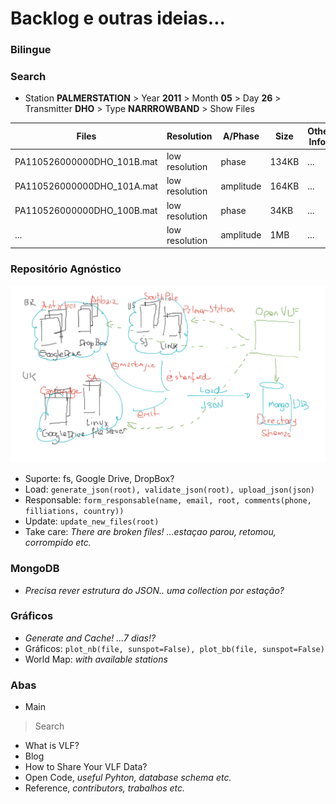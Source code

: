 # Backlog e outras ideias...

### Bilingue

### Search

* Station **PALMERSTATION** > Year **2011** > Month **05** > Day **26** > Transmitter **DHO** > Type **NARRROWBAND** > Show Files

| Files | Resolution | A/Phase | Size | Other Infos | | |
| - | - | - | - | - | - | - |
| PA110526000000DHO_101B.mat | low resolution | phase | 134KB | ... | **Download** | **View Plot** | 
| PA110526000000DHO_101A.mat | low resolution | amplitude | 164KB | ... | **Download** | **View Plot** | 
| PA110526000000DHO_100B.mat | low resolution | phase | 34KB | ... | **Download** | **View Plot** | 
|... | low resolution | amplitude | 1MB | ... | **Download** | **View Plot** | 

###  Repositório Agnóstico

![imagem](https://github.com/Rogerio-mack/VLF/raw/main/openVLF.png)

* Suporte: fs, Google Drive, DropBox?
* Load: `generate_json(root), validate_json(root), upload_json(json)`
* Responsable: `form_responsable(name, email, root, comments(phone, filliations, country))`
* Update: `update_new_files(root)` 
* Take care: *There are broken files! ...estaçao parou, retomou, corrompido etc.*

###  MongoDB

* *Precisa rever estrutura do JSON.. uma collection por estação?*

### Gráficos

* *Generate and Cache! ...7 dias!?*
* Gráficos: `plot_nb(file, sunspot=False), plot_bb(file, sunspot=False)`
* World Map: *with available stations*

### Abas
* Main
> Search
* What is VLF?
* Blog
* How to Share Your VLF Data? 
* Open Code, *useful Pyhton, database schema etc.*
* Reference, *contributors, trabalhos etc.*




